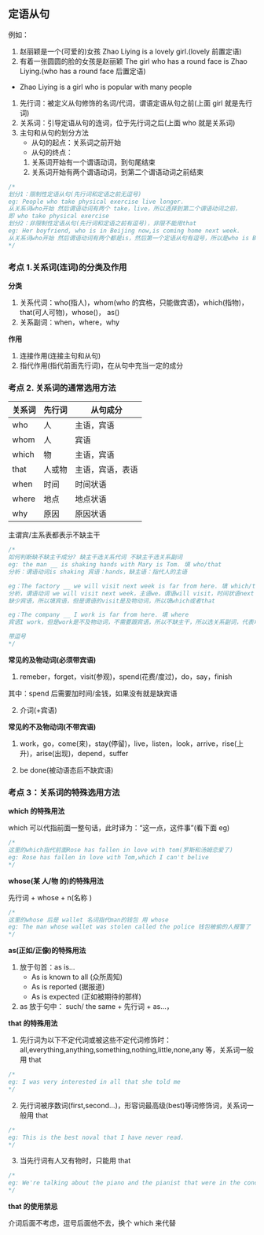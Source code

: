 ## 定语从句

例如：

1. 赵丽颖是一个(可爱的)女孩 Zhao Liying is a lovely girl.(lovely 前置定语)
2. 有着一张圆圆的脸的女孩是赵丽颖 The girl who has a round face is Zhao Liying.(who has a round face 后置定语)

- Zhao Liying is a girl who is popular with many people

1. 先行词：被定义从句修饰的名词/代词，谓语定语从句之前(上面 girl 就是先行词)
2. 关系词：引导定语从句的连词，位于先行词之后(上面 who 就是关系词)
3. 主句和从句的划分方法
   - 从句的起点：关系词之前开始
   - 从句的终点：
   1. 关系词开始有一个谓语动词，到句尾结束
   2. 关系词开始有两个谓语动词，到第二个谓语动词之前结束

```js
/*
划分1：限制性定语从句(先行词和定语之前无逗号)
eg: People who take physical exercise live longer. 
从关系词who开始 然后谓语动词有两个 take，live，所以选择到第二个谓语动词之前，
即 who take physical exercise 
划分2：非限制性定语从句(先行词和定语之前有逗号)，非限不能用that
eg: Her boyfriend, who is in Beijing now,is coming home next week.
从关系词who开始 然后谓语动词有两个都是is，然后第一个定语从句有逗号，所以是who is Beijing now
*/
```

### 考点 1.关系词(连词)的分类及作用

**分类**

1. 关系代词：who(指人)，whom(who 的宾格，只能做宾语)，which(指物)，that(可人可物)，whose()， as()
2. 关系副词：when，where，why

**作用**

1. 连接作用(连接主句和从句)
2. 指代作用(指代前面先行词)，在从句中充当一定的成分

### 考点 2. 关系词的通常选用方法

| 关系词 | 先行词 | 从句成分         |
| ------ | ------ | ---------------- |
| who    | 人     | 主语，宾语       |
| whom   | 人     | 宾语             |
| which  | 物     | 主语，宾语       |
| that   | 人或物 | 主语，宾语，表语 |
| when   | 时间   | 时间状语         |
| where  | 地点   | 地点状语         |
| why    | 原因   | 原因状语         |

主谓宾/主系表都表示不缺主干

```js
/*
如何判断缺不缺主干成分? 缺主干选关系代词 不缺主干选关系副词
eg: the man __ is shaking hands with Mary is Tom. 填 who/that
分析：谓语动词is shaking 宾语：hands，缺主语：指代人的主语 

eg：The factory __ we will visit next week is far from here. 填 which/that
分析，谓语动词 we will visit next week，主语we，谓语will visit，时间状语next week，
缺少宾语，所以填宾语，但是谓语的visit是及物动词，所以填which或者that

eg：The company __ I work is far from here. 填 where
宾语I work，但是work是不及物动词，不需要跟宾语，所以不缺主干，所以选关系副词，代表地点。选where

带逗号
*/
```

**常见的及物动词(必须带宾语)**

1. remeber，forget，visit(参观)，spend(花费/度过)，do，say，finish

其中：spend 后需要加时间/金钱，如果没有就是缺宾语

2. 介词(+宾语)

**常见的不及物动词(不带宾语)**

1. work，go，come(来)，stay(停留)，live，listen，look，arrive，rise(上升)，arise(出现)，depend，suffer

2. be done(被动语态后不缺宾语)

### 考点 3：关系词的特殊选用方法

**which 的特殊用法**

which 可以代指前面一整句话，此时译为：“这一点，这件事”(看下面 eg)

```js
/*
这里的which指代前面Rose has fallen in love with tom(罗斯和汤姆恋爱了)
eg: Rose has fallen in love with Tom,which I can't belive
*/
```

**whose(某 人/物 的)的特殊用法**

先行词 + whose + n(名称 )

```js
/*
这里的whose 后是 wallet 名词指代man的钱包 用 whose
eg: The man whose wallet was stolen called the police 钱包被偷的人报警了
*/
```

**as(正如/正像)的特殊用法**

1. 放于句首：as is...
   - As is known to all (众所周知)
   - As is reported (据报道)
   - As is expected (正如被期待的那样)
2. as 放于句中： such/ the same + 先行词 + as...，

**that 的特殊用法**

1. 先行词为以下不定代词或被这些不定代词修饰时：all,everything,anything,something,nothing,little,none,any 等，关系词一般用 that

```js
/*
eg: I was very interested in all that she told me
*/
```

2. 先行词被序数词(first,second...)，形容词最高级(best)等词修饰词，关系词一般用 that

```js
/*
eg: This is the best noval that I have never read.
*/
```

3. 当先行词有人又有物时，只能用 that

```js
/*
eg: We're talking about the piano and the pianist that were in the concert we attended last night.
*/
```

**that 的使用禁忌**

介词后面不考虑，逗号后面他不去，换个 which 来代替

